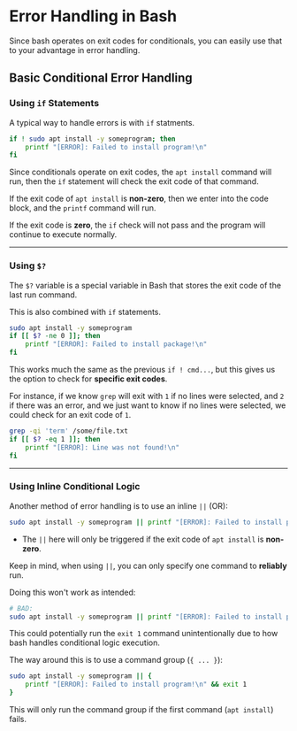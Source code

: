 # Error Handling in Bash

Since bash operates on exit codes for conditionals, you can easily use that to your
advantage in error handling.  

## Basic Conditional Error Handling

### Using `if` Statements
A typical way to handle errors is with `if` statments.  
```bash
if ! sudo apt install -y someprogram; then
    printf "[ERROR]: Failed to install program!\n"
fi
```

Since conditionals operate on exit codes, the `apt install` command will run, then
the `if` statement will check the exit code of that command.  

If the exit code of `apt install` is **non-zero**, then we enter into the code block,
and the `printf` command will run.  

If the exit code is **zero**, the `if` check will not pass and the program will
continue to execute normally.  


---


### Using `$?`

The `$?` variable is a special variable in Bash that stores the exit code of the last
run command.  

This is also combined with `if` statements.  

```bash
sudo apt install -y someprogram
if [[ $? -ne 0 ]]; then
    printf "[ERROR]: Failed to install package!\n"
fi
```

This works much the same as the previous `if ! cmd...`, but this gives us the option
to check for **specific exit codes**.  

For instance, if we know `grep` will exit with `1` if no lines were selected, and `2`
if there was an error, and we just want to know if no lines were selected, we could
check for an exit code of `1`.  
```bash
grep -qi 'term' /some/file.txt
if [[ $? -eq 1 ]]; then
    printf "[ERROR]: Line was not found!\n"
fi
```

---

### Using Inline Conditional Logic

Another method of error handling is to use an inline `||` (OR):
```bash
sudo apt install -y someprogram || printf "[ERROR]: Failed to install program!\n"
```

- The `||` here will only be triggered if the exit code of `apt install` is
  **non-zero**.  

Keep in mind, when using `||`, you can only specify one command to **reliably** run.  

Doing this won't work as intended:
```bash
# BAD:
sudo apt install -y someprogram || printf "[ERROR]: Failed to install program!\n" && exit 1 
```

This could potentially run the `exit 1` command unintentionally due to how bash
handles conditional logic execution.  

The way around this is to use a command group (`{ ... }`):
```bash
sudo apt install -y someprogram || {
    printf "[ERROR]: Failed to install program!\n" && exit 1
}
```
This will only run the command group if the first command (`apt install`) fails.  


